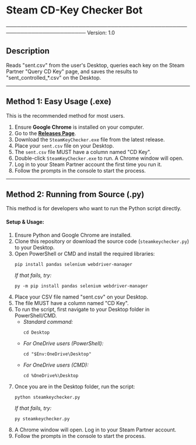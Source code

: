 # Steam CD-Key Checker Bot
────────────────────────────────────────────────────────────────────────
Version: 1.0

## Description

Reads "sent.csv" from the user's Desktop, queries each key on the 
Steam Partner "Query CD Key" page, and saves the results to 
"sent_controlled_*.csv" on the Desktop.

---

## Method 1: Easy Usage (.exe)

This is the recommended method for most users.

1.  Ensure **Google Chrome** is installed on your computer.
2.  Go to the **[Releases Page](https://github.com/kleanins/steamkeychecker/releases)**.
3.  Download the `SteamKeyChecker.exe` file from the latest release.
4.  Place your `sent.csv` file on your Desktop.
5.  The `sent.csv` file MUST have a column named "CD Key".
6.  Double-click `SteamKeyChecker.exe` to run. A Chrome window will open.
7.  Log in to your Steam Partner account the first time you run it.
8.  Follow the prompts in the console to start the process.

---

## Method 2: Running from Source (.py)

This method is for developers who want to run the Python script directly.

#### Setup & Usage:

1.  Ensure Python and Google Chrome are installed.
2.  Clone this repository or download the source code (`steamkeychecker.py`) to your Desktop.
3.  Open PowerShell or CMD and install the required libraries:
    ```
    pip install pandas selenium webdriver-manager
    ```
    *If that fails, try:*
    ```
    py -m pip install pandas selenium webdriver-manager
    ```
4.  Place your CSV file named "sent.csv" on your Desktop.
5.  The file MUST have a column named "CD Key".
6.  To run the script, first navigate to your Desktop folder in PowerShell/CMD.
    *   *Standard command:*
        ```
        cd Desktop
        ```
    *   *For OneDrive users (PowerShell):*
        ```
        cd "$Env:OneDrive\Desktop"
        ```
    *   *For OneDrive users (CMD):*
        ```
        cd %OneDrive%\Desktop
        ```
7.  Once you are in the Desktop folder, run the script:
    ```
    python steamkeychecker.py
    ```
    *If that fails, try:*
    ```
    py steamkeychecker.py
    ```
8.  A Chrome window will open. Log in to your Steam Partner account.
9.  Follow the prompts in the console to start the process.